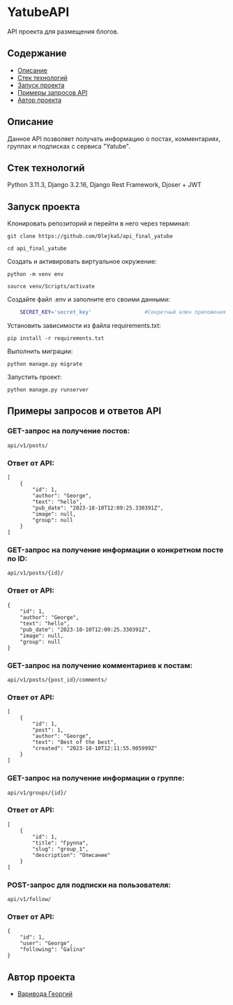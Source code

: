 # YatubeAPI
API проекта для размещения блогов. 

## Содержание
- [Описание](#описание)
- [Стек технологий](#cтек-технологий)
- [Запуск проекта](#запуск-проекта)
- [Примеры запросов API](#примеры-запросов-api)
- [Автор проекта](#автор-проекта)

## Описание
Данное API позволяет получать информацию о постах, комментариях, группах и подписках с сервиса "Yatube".

## Стек технологий
Python 3.11.3,
Django 3.2.16,
Django Rest Framework,
Djoser + JWT

## Запуск проекта
Клонировать репозиторий и перейти в него через терминал:

```
git clone https://github.com/OlejkaS/api_final_yatube
```

```
cd api_final_yatube
```

Cоздать и активировать виртуальное окружение:

```
python -m venv env
```

```
source venv/Scripts/activate
```

Создайте файл .env и заполните его своими данными:


```bash
    SECRET_KEY='secret_key'                 #Секретный ключ приложения Django, используемый для шифрования данных и безопасности. 
```

Установить зависимости из файла requirements.txt:


```
pip install -r requirements.txt
```

Выполнить миграции:

```
python manage.py migrate
```

Запустить проект:

```
python manage.py runserver
```

## Примеры запросов и ответов API

### GET-запрос на получение постов:
```
api/v1/posts/
```
### Ответ от API:
```
[
    {
        "id": 1,
        "author": "George",
        "text": "hello",
        "pub_date": "2023-18-10T12:09:25.330391Z",
        "image": null,
        "group": null
    }
]
```

### GET-запрос на получение информации о конкретном посте по ID:
```
api/v1/posts/{id}/
```
### Ответ от API:
```
{
    "id": 1,
    "author": "George",
    "text": "hello",
    "pub_date": "2023-10-10T12:09:25.330391Z",
    "image": null,
    "group": null
}
```

### GET-запрос на получение комментариев к постам:
```
api/v1/posts/{post_id}/comments/
```
### Ответ от API:
```
[
    {
        "id": 1,
        "post": 1,
        "author": "George",
        "text": "Best of the best",
        "created": "2023-18-10T12:11:55.905999Z"
    }
]
```

### GET-запрос на получение информации о группе:
```
api/v1/groups/{id}/
```
### Ответ от API:
```
[
    {
        "id": 1,
        "title": "Группа",
        "slug": "group_1",
        "description": "Описание"
    }
]
```

### POST-запрос для подписки на пользователя:
```
api/v1/follow/
```
### Ответ от API:
```
{
    "id": 1,
    "user": "George",
    "following": "Galina"
}
```

## Автор проекта

- [Варивода Георгий](https://github.com/gerich02)
